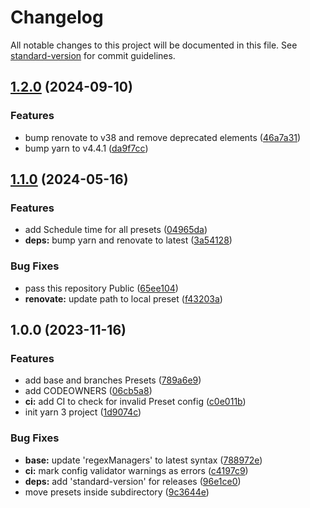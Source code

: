 # Changelog

All notable changes to this project will be documented in this file. See [standard-version](https://github.com/conventional-changelog/standard-version) for commit guidelines.

## [1.2.0](https://github.com/p3ol/renovate-presets/compare/v1.1.0...v1.2.0) (2024-09-10)


### Features

* bump renovate to v38 and remove deprecated elements ([46a7a31](https://github.com/p3ol/renovate-presets/commit/46a7a3108a3bac3a910ac3a25af1da25efe557ce))
* bump yarn to v4.4.1 ([da9f7cc](https://github.com/p3ol/renovate-presets/commit/da9f7cc419150a4ace0b90e987aa7953e5bee892))

## [1.1.0](https://github.com/p3ol/renovate-presets/compare/v1.0.0...v1.1.0) (2024-05-16)


### Features

* add Schedule time for all presets ([04965da](https://github.com/p3ol/renovate-presets/commit/04965da3323b6cfa62cb895bb2ed55de11b46f8d))
* **deps:** bump yarn and renovate to latest ([3a54128](https://github.com/p3ol/renovate-presets/commit/3a541280edc71c2680a53e69a88b4654196905d3))


### Bug Fixes

* pass this repository Public ([65ee104](https://github.com/p3ol/renovate-presets/commit/65ee104302d40b0e2549005e40dd888d4c17d6aa))
* **renovate:** update path to local preset ([f43203a](https://github.com/p3ol/renovate-presets/commit/f43203a869fa11bc1875274e249d874ad2344b8d))

## 1.0.0 (2023-11-16)


### Features

* add base and branches Presets ([789a6e9](https://github.com/p3ol/renovate-presets/commit/789a6e9213e3e248d14518bc2cb60164de77b09a))
* add CODEOWNERS ([06cb5a8](https://github.com/p3ol/renovate-presets/commit/06cb5a81e4f0b090bf797865582bab4655f5dcda))
* **ci:** add CI to check for invalid Preset config ([c0e011b](https://github.com/p3ol/renovate-presets/commit/c0e011b7083f2f45f7524fb6aaebffa3f3843607))
* init yarn 3 project ([1d9074c](https://github.com/p3ol/renovate-presets/commit/1d9074c44972b93aac65b53fe58040a0b5f1da5c))


### Bug Fixes

* **base:** update 'regexManagers' to latest syntax ([788972e](https://github.com/p3ol/renovate-presets/commit/788972e1467be458568da577a93839b142add84e))
* **ci:** mark config validator warnings as errors ([c4197c9](https://github.com/p3ol/renovate-presets/commit/c4197c9f1c37ed0103371432d0482b8c680c0300))
* **deps:** add 'standard-version' for releases ([96e1ce0](https://github.com/p3ol/renovate-presets/commit/96e1ce01f74b8ced8aea6c512d4cbe4254e6d0c9))
* move presets inside subdirectory ([9c3644e](https://github.com/p3ol/renovate-presets/commit/9c3644edd772e8456a9f62541368889d761488f9))
